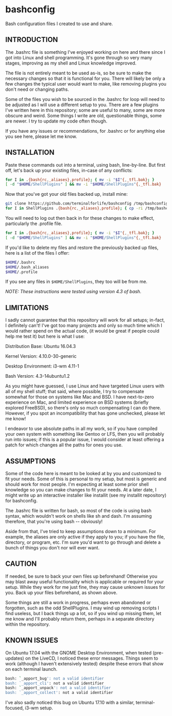 # bashconfig
Bash configuration files I created to use and share.

INTRODUCTION
------------

The .bashrc file is something I've enjoyed working on here and there since I got into Linux and shell programming. It's gone through so very many stages, improving as my shell and Linux knowledge improved.

The file is not entirely meant to be used as-is, so be sure to make the necessary changes so that it is functional for you. There will likely be only a few changes the typical user would want to make, like removing plugins you don't need or changing paths.

Some of the files you wish to be sourced in the .bashrc for loop will need to be adjusted as I will use a different setup to you. There are a few plugins I've written here in this repository; some are useful to many, some are more obscure and weird. Some things I write are old, questionable things, some are newer. I try to update my code often though.

If you have any issues or recommendations, for .bashrc or for anything else you see here, please let me know.

INSTALLATION
------------

Paste these commands out into a terminal, using bash, line-by-line. But first off, let's back up your existing files, in-case of any conflicts:

```bash
for I in .{bash{rc,_aliases},profile}; { mv -i "$I"{,_tfl.bak}; }
[ -d "$HOME/ShellPlugins" ] && mv -i "$HOME/ShellPlugins"{,_tfl.bak}
```

Now that you've got your old files backed up, install mine:

```bash
git clone https://github.com/terminalforlife/bashconfig /tmp/bashconfig
for I in ShellPlugins .{bash{rc,_aliases},profile}; { cp -ri /tmp/bashconfig/"$I" "$HOME"/; }
```

You will need to log out then back in for these changes to make effect, particularly the .profile file.

```bash
for I in .{bash{rc,_aliases},profile}; { mv -i "$I"{,_tfl.bak}; }
[ -d "$HOME/ShellPlugins" ] && mv -i "$HOME/ShellPlugins"{,_tfl.bak}
```

If you'd like to delete my files and restore the previously backed up files, here is a list of the files I offer:

```bash
$HOME/.bashrc
$HOME/.bash_aliases
$HOME/.profile
```

If you see any files in `$HOME/ShellPlugins`, they too will be from me.

*NOTE: These instructions were tested using version 4.3 of bash.*

LIMITATIONS
-----------

I sadly cannot guarantee that this repository will work for all setups; in-fact, I definitely can't! I've got too many projects and only so much time which I would rather spend on the actual code, (it would be great if people could help me test it) but here is what I use:

Distribution Base:        Ubuntu 16.04.3

Kernel Version:           4.10.0-30-generic

Desktop Environment:      i3-wm 4.11-1

Bash Version:             4.3-14ubuntu1.2

As you might have guessed, I use Linux and have targeted Linux users with all of my shell stuff; that said, where possible, I try to compensate somewhat for those on systems like Mac and BSD. I have next-to-zero experience on Mac, and limited experience on BSD systems (briefly explored FreeBSD), so there's only so much compensating I can do there. However, if you spot an incompatibility that has gone unchecked, please let me know!

I endeavor to use absolute paths in all my work, so if you have compiled your own system with something like Gentoo or LFS, then you will probably run into issues; if this is a popular issue, I would consider at least offering a patch for which changes all the paths for ones you use.

ASSUMPTIONS
-----------

Some of the code here is meant to be looked at by you and customized to fit your needs. Some of this is personal to my setup, but most is generic and should work for most people. I'm expecting at least some prior shell knowledge so you can make changes to fit your needs. At a later date, I might write up an interactive installer like installit (see my installit repository) for bashconfig.

The .bashrc file is written for bash, so most of the code is using bash syntax, which wouldn't work on shells like sh and dash. I'm assuming therefore, that you're using bash -- obviously!

Aside from that, I've tried to keep assumptions down to a minimum. For example, the aliases are only active if they apply to you; if you have the file, directory, or program, etc. I'm sure you'd want to go through and delete a bunch of things you don't nor will ever want.

CAUTION
-------

If needed, be sure to back your own files up beforehand! Otherwise you may blast away useful functionality which is applicable or required for your setup. While they work for me just fine, they may cause unknown issues for you. Back up your files beforehand, as shown above.

Some things are still a work in progress, perhaps even abandoned or forgotten, such as the odd ShellPlugins. I may wind up removing scripts I find useless, but I back things up a lot, so if you wind up missing them, let me know and I'll probably return them, perhaps in a separate directory within the repository.

KNOWN ISSUES
------------

On Ubuntu 17.04 with the GNOME Desktop Environment, when tested (pre-updates) on the LiveCD, I noticed these error messages. Things seem to work (although I haven't extensively tested) despite these errors that show on each terminal launch.

```bash
bash: `_apport_bug': not a valid identifier
bash: `_apport_cli': not a valid identifier
bash: `_apport_unpack': not a valid identifier
bash: `_apport_collect': not a valid identifier
```

I've also sadly noticed this bug on Ubuntu 17.10 with a similar, terminal-focused, i3-wm setup.
